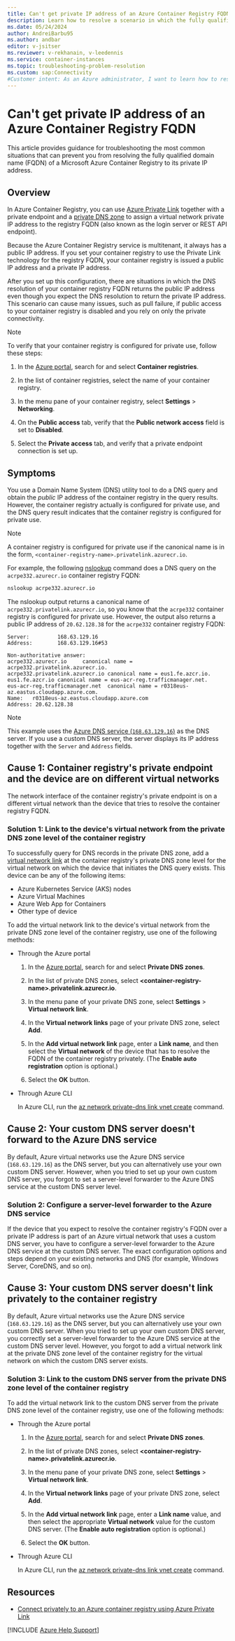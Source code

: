 ```yaml
---
title: Can't get private IP address of an Azure Container Registry FQDN
description: Learn how to resolve a scenario in which the fully qualified domain name (FQDN) of an Azure Container Registry can't be resolved to its private IP address.
ms.date: 05/24/2024
author: AndreiBarbu95
ms.author: andbar
editor: v-jsitser
ms.reviewer: v-rekhanain, v-leedennis
ms.service: container-instances
ms.topic: troubleshooting-problem-resolution
ms.custom: sap:Connectivity
#Customer intent: As an Azure administrator, I want to learn how to resolve a scenario in which the fully qualified domain name (FQDN) of an Azure Container Registry can't be resolved to its private IP address so that I can successfully use the container registry when I have to rely on only private connectivity.
---
```

# Can't get private IP address of an Azure Container Registry FQDN

This article provides guidance for troubleshooting the most common situations that can prevent you from resolving the fully qualified domain name (FQDN) of a Microsoft Azure Container Registry to its private IP address.

## Overview

In Azure Container Registry, you can use [Azure Private Link](/azure/private-link/private-link-overview) together with a private endpoint and a [private DNS zone](/azure/dns/private-dns-privatednszone) to assign a virtual network private IP address to the registry FQDN (also known as the login server or REST API endpoint).

Because the Azure Container Registry service is multitenant, it always has a public IP address. If you set your container registry to use the Private Link technology for the registry FQDN, your container registry is issued a public IP address and a private IP address.

After you set up this configuration, there are situations in which the DNS resolution of your container registry FQDN returns the public IP address even though you expect  the DNS resolution to return the private IP address. This scenario can cause many issues, such as pull failure, if public access to your container registry is disabled and you rely on only the private connectivity.

> [!NOTE]
>
> To verify that your container registry is configured for private use, follow these steps:
>
> 1. In the [Azure portal](https://portal.azure.com), search for and select **Container registries**.
>
> 1. In the list of container registries, select the name of your container registry.
>
> 1. In the menu pane of your container registry, select **Settings** > **Networking**.
>
> 1. On the **Public access** tab, verify that the **Public network access** field is set to **Disabled**.
>
> 1. Select the **Private access** tab, and verify that a private endpoint connection is set up.

## Symptoms

You use a Domain Name System (DNS) utility tool to do a DNS query and obtain the *public* IP address of the container registry in the query results. However, the container registry actually is configured for private use, and the DNS query result indicates that the container registry is configured for private use.

> [!NOTE]
> A container registry is configured for private use if the canonical name is in the form, `<container-registry-name>.privatelink.azurecr.io`.

For example, the following [nslookup](/windows-server/administration/windows-commands/nslookup) command does a DNS query on the `acrpe332.azurecr.io` container registry FQDN:

```cmd
nslookup acrpe332.azurecr.io
```

The nslookup output returns a canonical name of `acrpe332.privatelink.azurecr.io`, so you know that the `acrpe332` container registry is configured for private use. However, the output also returns a public IP address of `20.62.128.38` for the `acrpe332` container registry FQDN:

```output
Server:         168.63.129.16
Address:        168.63.129.16#53

Non-authoritative answer:
acrpe332.azurecr.io     canonical name = acrpe332.privatelink.azurecr.io.
acrpe332.privatelink.azurecr.io canonical name = eus1.fe.azcr.io.
eus1.fe.azcr.io canonical name = eus-acr-reg.trafficmanager.net.
eus-acr-reg.trafficmanager.net  canonical name = r0318eus-az.eastus.cloudapp.azure.com.
Name:   r0318eus-az.eastus.cloudapp.azure.com
Address: 20.62.128.38
```

> [!NOTE]
> This example uses the [Azure DNS service (`168.63.129.16`)](/azure/virtual-network/what-is-ip-address-168-63-129-16) as the DNS server. If you use a custom DNS server, the server displays its IP address together with the `Server` and `Address` fields.

## Cause 1: Container registry's private endpoint and the device are on different virtual networks

The network interface of the container registry's private endpoint is on a different virtual network than the device that tries to resolve the container registry FQDN.

### Solution 1: Link to the device's virtual network from the private DNS zone level of the container registry

To successfully query for DNS records in the private DNS zone, add a [virtual network link](/azure/dns/private-dns-virtual-network-links) at the container registry's private DNS zone level for the virtual network on which the device that initiates the DNS query exists. This device can be any of the following items:

- Azure Kubernetes Service (AKS) nodes
- Azure Virtual Machines
- Azure Web App for Containers
- Other type of device

To add the virtual network link to the device's virtual network from the private DNS zone level of the container registry, use one of the following methods:

- Through the Azure portal

  1. In the [Azure portal](https://portal.azure.com), search for and select **Private DNS zones**.

  1. In the list of private DNS zones, select **\<container-registry-name>.privatelink.azurecr.io**.

  1. In the menu pane of your private DNS zone, select **Settings** > **Virtual network link**.

  1. In the **Virtual network links** page of your private DNS zone, select **Add**.

  1. In the **Add virtual network link** page, enter a **Link name**, and then select the **Virtual network** of the device that has to resolve the FQDN of the container registry privately. (The **Enable auto registration** option is optional.)

  1. Select the **OK** button.

- Through Azure CLI

  In Azure CLI, run the [az network private-dns link vnet create](/cli/azure/network/private-dns/link/vnet#az-network-private-dns-link-vnet-create) command.

## Cause 2: Your custom DNS server doesn't forward to the Azure DNS service

By default, Azure virtual networks use the Azure DNS service (`168.63.129.16`) as the DNS server, but you can alternatively use your own custom DNS server. However, when you tried to set up your own custom DNS server, you forgot to set a server-level forwarder to the Azure DNS service at the custom DNS server level.

### Solution 2: Configure a server-level forwarder to the Azure DNS service

If the device that you expect to resolve the container registry's FQDN over a private IP address is part of an Azure virtual network that uses a custom DNS server, you have to configure a server-level forwarder to the Azure DNS service at the custom DNS server. The exact configuration options and steps depend on your existing networks and DNS (for example, Windows Server, CoreDNS, and so on).

## Cause 3: Your custom DNS server doesn't link privately to the container registry

By default, Azure virtual networks use the Azure DNS service (`168.63.129.16`) as the DNS server, but you can alternatively use your own custom DNS server. When you tried to set up your own custom DNS server, you correctly set a server-level forwarder to the Azure DNS service at the custom DNS server level. However, you forgot to add a virtual network link at the private DNS zone level of the container registry for the virtual network on which the custom DNS server exists.

### Solution 3: Link to the custom DNS server from the private DNS zone level of the container registry

To add the virtual network link to the custom DNS server from the private DNS zone level of the container registry, use one of the following methods:

- Through the Azure portal

  1. In the [Azure portal](https://portal.azure.com), search for and select **Private DNS zones**.

  1. In the list of private DNS zones, select **\<container-registry-name>.privatelink.azurecr.io**.

  1. In the menu pane of your private DNS zone, select **Settings** > **Virtual network link**.

  1. In the **Virtual network links** page of your private DNS zone, select **Add**.

  1. In the **Add virtual network link** page, enter a **Link name** value, and then select the appropriate **Virtual network** value for the custom DNS server. (The **Enable auto registration** option is optional.)

  1. Select the **OK** button.

- Through Azure CLI

  In Azure CLI, run the [az network private-dns link vnet create](/cli/azure/network/private-dns/link/vnet#az-network-private-dns-link-vnet-create) command.

## Resources

- [Connect privately to an Azure container registry using Azure Private Link](/azure/container-registry/container-registry-private-link)

[!INCLUDE [Azure Help Support](../../includes/azure-help-support.md)]
